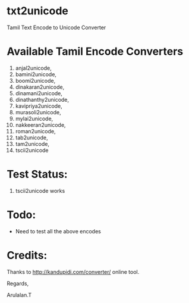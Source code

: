 txt2unicode
===========
Tamil Text Encode to Unicode Converter


Available Tamil Encode Converters
=================================

  1.  anjal2unicode,
  2.  bamini2unicode,
  3.  boomi2unicode,
  4.  dinakaran2unicode,
  5.  dinamani2unicode,
  6.  dinathanthy2unicode,
  7.  kavipriya2unicode,
  8.  murasoli2unicode,
  9.  mylai2unicode,
  10. nakkeeran2unicode,
  11. roman2unicode,
  12. tab2unicode,
  13. tam2unicode, 
  14. tscii2unicode


Test Status:
===========
  1. tscii2unicode works


Todo:
====
  * Need to test all the above encodes
  

Credits:
=======
  Thanks to http://kandupidi.com/converter/ online tool.
  
Regards,

Arulalan.T
  
